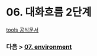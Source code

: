 # 06. 대화흐름 2단계
[tools 공식문서](https://www.jenkins.io/doc/book/pipeline/syntax/#tools)




### 다음 > [07. environment](07.%20environment.md)
